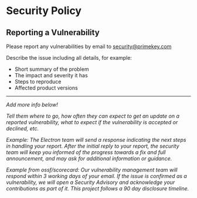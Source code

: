# Security Policy

## Reporting a Vulnerability

Please report any vulnerabilities by email to [security@primekey.com](mailto:security@primekey.com)

Describe the issue including all details, for example: 
* Short summary of the problem
* The impact and severity it has
* Steps to reproduce
* Affected product versions

_____

_*Add more info below!*_

_Tell them where to go, how often they can expect to get an update on a
reported vulnerability, what to expect if the vulnerability is accepted or
declined, etc._

_Example: The Electron team will send a response indicating the next steps in 
handling your report. After the initial reply to your report, the security team 
will keep you informed of the progress towards a fix and full announcement, and 
may ask for additional information or guidance._

_Example from ossf/scorecard: Our vulnerability management team will respond within 3 working days of your email. If the issue is confirmed as a vulnerability, we will open a Security Advisory and acknowledge your contributions as part of it. This project follows a 90 day disclosure timeline._
